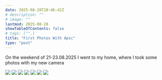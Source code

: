 ```yaml
---
date: 2025-08-28T20:46:42Z
# description: ""
# image: ""
lastmod: 2025-08-28
showTableOfContents: false
# tags: ["",]
title: "First Photos With Apsc"
type: "post"
---
```




On the weekend of 21-23.08.2025 I went to my home, where I took some photos with my new camera

![](https://zulu.hallotron.fyi/blogMedia/posts/firstPhotosWithRealCamera/DSCF7768.JPG)
![](https://zulu.hallotron.fyi/blogMedia/posts/firstPhotosWithRealCamera/DSCF7748.JPG)
![](https://zulu.hallotron.fyi/blogMedia/posts/firstPhotosWithRealCamera/DSCF7698.JPG)
![](https://zulu.hallotron.fyi/blogMedia/posts/firstPhotosWithRealCamera/DSCF7598.JPG)
![](https://zulu.hallotron.fyi/blogMedia/posts/firstPhotosWithRealCamera/DSCF7428.JPG)
![](https://zulu.hallotron.fyi/blogMedia/posts/firstPhotosWithRealCamera/DSCF7406.JPG)
![](https://zulu.hallotron.fyi/blogMedia/posts/firstPhotosWithRealCamera/DSCF7268.JPG)


